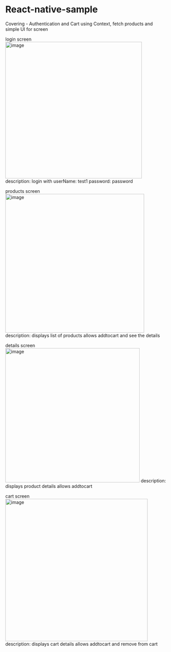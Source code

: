 # React-native-sample
Covering - Authentication and Cart using Context, fetch products and simple UI for screen

login screen
<img width="425" alt="image" src="https://user-images.githubusercontent.com/41414187/162966483-58ab4a3f-9213-4e3d-ab9d-5bf51d8c9f6b.png">
description:
login with 
userName: test1
password: password


products screen
<img width="432" alt="image" src="https://user-images.githubusercontent.com/41414187/162966688-6dd34c13-7a2e-4dd6-b508-cad2fca2068c.png">
description:
displays list of products 
allows addtocart and see the details

details screen
<img width="418" alt="image" src="https://user-images.githubusercontent.com/41414187/162966795-96995750-7713-4e39-a919-2601762a9911.png">
description:
displays product details 
allows addtocart

cart screen
<img width="443" alt="image" src="https://user-images.githubusercontent.com/41414187/162966896-343f3131-9a57-4809-a7d8-5874a1c32ae5.png">
description:
displays cart details 
allows addtocart and remove from cart
